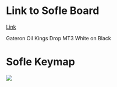 # Link to Sofle Board
[Link](https://www.aliexpress.us/item/3256807855305954.html?gps-id=pcStoreJustForYou&scm=1007.23125.137358.0&scm_id=1007.23125.137358.0&scm-url=1007.23125.137358.0&pvid=7aec16bf-f16e-4a19-8164-0072dd020512&_t=gps-id%3ApcStoreJustForYou%2Cscm-url%3A1007.23125.137358.0%2Cpvid%3A7aec16bf-f16e-4a19-8164-0072dd020512%2Ctpp_buckets%3A668%232846%238114%231999&pdp_ext_f=%7B%22order%22%3A%22326%22%2C%22eval%22%3A%221%22%2C%22sceneId%22%3A%2213125%22%7D&pdp_npi=4%40dis%21USD%2137.35%2121.90%21%21%21266.44%21156.22%21%402101c80217533251281842741e0faf%2112000047714976692%21rec%21US%216417538693%21X&spm=a2g0o.store_pc_home.smartJustForYou_2009543780225.1005008041620706&gatewayAdapt=glo2usa)


Gateron Oil Kings
Drop MT3 White on Black

# Sofle Keymap


<img src="keymap-drawer/eyelash_sofle.svg" >


